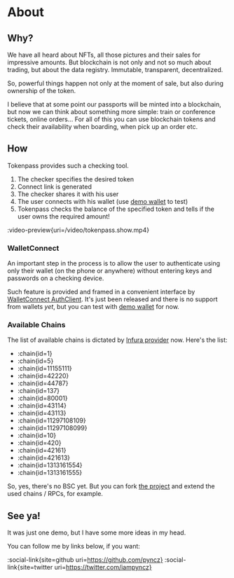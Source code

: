 # About

## Why?

We have all heard about NFTs, all those pictures and their sales for impressive amounts. But blockchain is not only and not so much about trading, but about the data registry. Immutable, transparent, decentralized.

So, powerful things happen not only at the moment of sale, but also during ownership of the token.

I believe that at some point our passports will be minted into a blockchain, but now we can think about something more simple: train or conference tickets, online orders...
For all of this you can use blockchain tokens and check their availability when boarding, when pick up an order etc.


## How

Tokenpass provides such a checking tool.

1. The checker specifies the desired token
1. Connect link is generated
1. The checker shares it with his user
1. The user connects with his wallet (use [demo wallet](https://react-auth-wallet.walletconnect.com) to test)
1. Tokenpass checks the balance of the specified token and tells if the user owns the required amount!

:video-preview{uri=/video/tokenpass.show.mp4}

### WalletConnect

An important step in the process is to allow the user to authenticate using only their wallet (on the phone or anywhere) without entering keys and passwords on a checking device.

Such feature is provided and framed in a convenient interface by [WalletConnect AuthClient](https://docs.walletconnect.com/2.0/javascript/auth/installation). It's just been released and there is no support from wallets _yet_, but you can test with [demo wallet](https://react-auth-wallet.walletconnect.com) for now.


### Available Chains

The list of available chains is dictated by [Infura provider](https://docs.infura.io/infura/networks/) now. Here's the list:

- :chain{id=1}
- :chain{id=5}
- :chain{id=11155111}
- :chain{id=42220}
- :chain{id=44787}
- :chain{id=137}
- :chain{id=80001}
- :chain{id=43114}
- :chain{id=43113}
- :chain{id=11297108109}
- :chain{id=11297108099}
- :chain{id=10}
- :chain{id=420}
- :chain{id=42161}
- :chain{id=421613}
- :chain{id=1313161554}
- :chain{id=1313161555}

So, yes, there's no BSC yet. But you can fork [the project](https://github.com/voire/tokenpass) and extend the used chains / RPCs, for example.


## See ya!

It was just one demo, but I have some more ideas in my head.

You can follow me by links below, if you want:

:social-link{site=github uri=https://github.com/pyncz}
:social-link{site=twitter uri=https://twitter.com/iampyncz}
